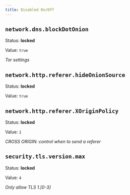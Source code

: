 ```yaml
---
title: Disabled On/Off
---
```



## `network.dns.blockDotOnion`

Status: **locked**

Value: `true`

*Tor settings*


## `network.http.referer.hideOnionSource`

Status: **locked**

Value: `true`


## `network.http.referer.XOriginPolicy`

Status: **locked**

Value: `1`

*CROSS ORIGIN: control when to send a referer*


## `security.tls.version.max`

Status: **locked**

Value: `4`

*Only allow TLS 1.[0-3]*



